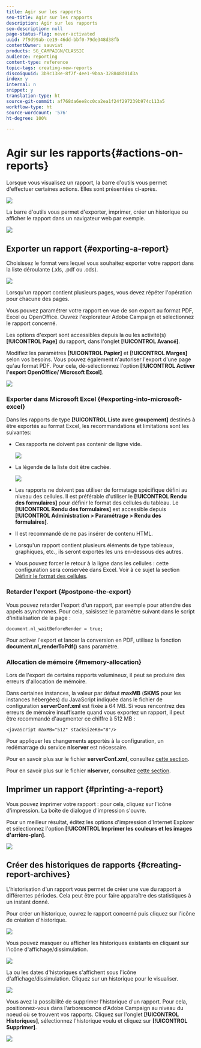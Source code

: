 ```yaml
---
title: Agir sur les rapports
seo-title: Agir sur les rapports
description: Agir sur les rapports
seo-description: null
page-status-flag: never-activated
uuid: 7f9d99ab-ce19-46dd-bbf0-79de348d38fb
contentOwner: sauviat
products: SG_CAMPAIGN/CLASSIC
audience: reporting
content-type: reference
topic-tags: creating-new-reports
discoiquuid: 3b9c138e-8f7f-4ee1-9baa-328848d01d3a
index: y
internal: n
snippet: y
translation-type: ht
source-git-commit: af768da6ee8cc0ca2ea1f24f297239b974c113a5
workflow-type: ht
source-wordcount: '576'
ht-degree: 100%

---
```



# Agir sur les rapports{#actions-on-reports}

Lorsque vous visualisez un rapport, la barre d&#39;outils vous permet d&#39;effectuer certaines actions. Elles sont présentées ci-après.

![](assets/s_ncs_advuser_report_wizard_2.png)

La barre d&#39;outils vous permet d&#39;exporter, imprimer, créer un historique ou afficher le rapport dans un navigateur web par exemple.

![](assets/s_ncs_advuser_report_wizard_04.png)

## Exporter un rapport {#exporting-a-report}

Choisissez le format vers lequel vous souhaitez exporter votre rapport dans la liste déroulante (.xls, .pdf ou .ods).

![](assets/s_ncs_advuser_report_wizard_06.png)

Lorsqu&#39;un rapport contient plusieurs pages, vous devez répéter l&#39;opération pour chacune des pages.

Vous pouvez paramétrer votre rapport en vue de son export au format PDF, Excel ou OpenOffice. Ouvrez l&#39;explorateur Adobe Campaign et sélectionnez le rapport concerné.

Les options d&#39;export sont accessibles depuis la ou les activité(s) **[!UICONTROL Page]** du rapport, dans l&#39;onglet **[!UICONTROL Avancé]**.

Modifiez les paramètres **[!UICONTROL Papier]** et **[!UICONTROL Marges]** selon vos besoins. Vous pouvez également n&#39;autoriser l&#39;export d&#39;une page qu&#39;au format PDF. Pour cela, dé-sélectionnez l&#39;option **[!UICONTROL Activer l&#39;export OpenOffice/ Microsoft Excel]**.

![](assets/s_ncs_advuser_report_wizard_021.png)

### Exporter dans Microsoft Excel {#exporting-into-microsoft-excel}

Dans les rapports de type **[!UICONTROL Liste avec groupement]** destinés à être exportés au format Excel, les recommandations et limitations sont les suivantes:

* Ces rapports ne doivent pas contenir de ligne vide.

   ![](assets/export_limitations_remove_empty_line.png)

* La légende de la liste doit être cachée.

   ![](assets/export_limitations_hide_label.png)

* Les rapports ne doivent pas utiliser de formatage spécifique défini au niveau des cellules. Il est préférable d&#39;utiliser le **[!UICONTROL Rendu des formulaires]** pour définir le format des cellules du tableau. Le **[!UICONTROL Rendu des formulaires]** est accessible depuis **[!UICONTROL Administration > Paramétrage > Rendu des formulaires]**.
* Il est recommandé de ne pas insérer de contenu HTML.
* Lorsqu&#39;un rapport contient plusieurs éléments de type tableaux, graphiques, etc., ils seront exportés les uns en-dessous des autres.
* Vous pouvez forcer le retour à la ligne dans les cellules : cette configuration sera conservée dans Excel. Voir à ce sujet la section [Définir le format des cellules](../../reporting/using/creating-a-table.md#defining-cell-format).

### Retarder l&#39;export {#postpone-the-export}

Vous pouvez retarder l&#39;export d&#39;un rapport, par exemple pour attendre des appels asynchrones. Pour cela, saisissez le paramètre suivant dans le script d&#39;initialisation de la page :

```
document.nl_waitBeforeRender = true;
```

Pour activer l&#39;export et lancer la conversion en PDF, utilisez la fonction **document.nl_renderToPdf()** sans paramètre.

### Allocation de mémoire {#memory-allocation}

Lors de l&#39;export de certains rapports volumineux, il peut se produire des erreurs d&#39;allocation de mémoire.

Dans certaines instances, la valeur par défaut **maxMB** (**SKMS** pour les instances hébergées) du JavaScript indiquée dans le fichier de configuration **serverConf.xml** est fixée à 64 MB. Si vous rencontrez des erreurs de mémoire insuffisante quand vous exportez un rapport, il peut être recommandé d&#39;augmenter ce chiffre à 512 MB :

```
<javaScript maxMB="512" stackSizeKB="8"/>
```

Pour appliquer les changements apportés à la configuration, un redémarrage du service **nlserver** est nécessaire.

Pour en savoir plus sur le fichier **serverConf.xml**, consultez [cette section](../../production/using/configuration-principle.md).

Pour en savoir plus sur le fichier **nlserver**, consultez [cette section](../../production/using/administration.md).

## Imprimer un rapport {#printing-a-report}

Vous pouvez imprimer votre rapport : pour cela, cliquez sur l&#39;icône d&#39;impression. La boîte de dialogue d&#39;impression s&#39;ouvre.

Pour un meilleur résultat, éditez les options d&#39;impression d&#39;Internet Explorer et sélectionnez l&#39;option **[!UICONTROL Imprimer les couleurs et les images d&#39;arrière-plan]**.

![](assets/s_ncs_advuser_report_print_options.png)

## Créer des historiques de rapports {#creating-report-archives}

L&#39;historisation d&#39;un rapport vous permet de créer une vue du rapport à différentes périodes. Cela peut être pour faire apparaître des statistiques à un instant donné.

Pour créer un historique, ouvrez le rapport concerné puis cliquez sur l&#39;icône de création d&#39;historique.

![](assets/s_ncs_advuser_report_wizard_07.png)

Vous pouvez masquer ou afficher les historiques existants en cliquant sur l&#39;icône d&#39;affichage/dissimulation.

![](assets/s_ncs_advuser_report_history_06.png)

La ou les dates d&#39;historiques s&#39;affichent sous l&#39;icône d&#39;affichage/dissimulation. Cliquez sur un historique pour le visualiser.

![](assets/s_ncs_advuser_report_history_04.png)

Vous avez la possibilité de supprimer l&#39;historique d&#39;un rapport. Pour cela, positionnez-vous dans l&#39;arborescence d&#39;Adobe Campaign au niveau du noeud où se trouvent vos rapports. Cliquez sur l&#39;onglet **[!UICONTROL Historiques]**, sélectionnez l&#39;historique voulu et cliquez sur **[!UICONTROL Supprimer]**.

![](assets/s_ncs_advuser_report_history_01.png)

